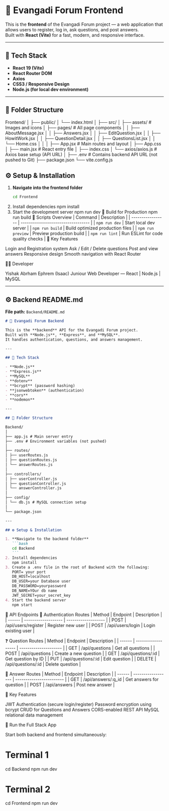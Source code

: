 # 🧩 Evangadi Forum Frontend

This is the **frontend** of the Evangadi Forum project — a web application that allows users to register, log in, ask questions, and post answers.  
Built with **React (Vite)** for a fast, modern, and responsive interface.

---

## 🚀 Tech Stack

- **React 19 (Vite)**
- **React Router DOM**
- **Axios**
- **CSS3 / Responsive Design**
- **Node.js (for local dev environment)**

---

## 📂 Folder Structure

Frontend/
│
├── public/
│ └── index.html
│
├── src/
│ ├── assets/ # Images and icons
│ ├── pages/ # All page components
│ │ ├── AboutMessage.jsx
│ │ ├── Answers.jsx
│ │ ├── EditQuestion.jsx
│ │ ├── HowitWork.jsx
│ │ ├── QuestionDetail.jsx
│ │ ├── QuestionsList.jsx
│ │ └── Home.css
│ │
│ ├── App.jsx # Main routes and layout
│ ├── App.css
│ ├── main.jsx # React entry file
│ ├── index.css
│ └── axios/axios.js # Axios base setup (API URL)
│
├── .env # Contains backend API URL (not pushed to Git)
├── package.json
└── vite.config.js

## ⚙️ Setup & Installation

1. **Navigate into the frontend folder**
   ```bash
   cd Frontend
   ```
2. Install dependencies
   npm install
3. Start the development server
   npm run dev
   🧱 Build for Production
   npm run build
   🧩 Scripts Overview
   | Command | Description |
   | ----------------- | ---------------------------------- |
   | `npm run dev` | Start local dev server |
   | `npm run build` | Build optimized production files |
   | `npm run preview` | Preview production build |
   | `npm run lint` | Run ESLint for code quality checks |
   🧠 Key Features

Login and Registration system
Ask / Edit / Delete questions
Post and view answers
Responsive design
Smooth navigation with React Router

🧑‍💻 Developer

Yishak Abrham Ephrem (Isaac)
Juniour Web Developer — React | Node.js | MySQL

---

## ⚙️ **Backend README.md**

**File path:** `Backend/README.md`

````markdown
# 🧩 Evangadi Forum Backend

This is the **backend** API for the Evangadi Forum project.  
Built with **Node.js**, **Express**, and **MySQL**.  
It handles authentication, questions, and answers management.

---

## 🚀 Tech Stack

- **Node.js**
- **Express.js**
- **MySQL**
- **dotenv**
- **bcrypt** (password hashing)
- **jsonwebtoken** (authentication)
- **cors**
- **nodemon**

---

## 📂 Folder Structure

Backend/
│
├── app.js # Main server entry
├── .env # Environment variables (not pushed)
│
├── routes/
│ ├── userRoutes.js
│ ├── questionRoutes.js
│ └── answerRoutes.js
│
├── controllers/
│ ├── userController.js
│ ├── questionController.js
│ └── answerController.js
│
├── config/
│ └── db.js # MySQL connection setup
│
└── package.json

---

## ⚙️ Setup & Installation

1. **Navigate to the backend folder**
   ```bash
   cd Backend
   ```
2. Install dependencies
   npm install
3. Create a .env file in the root of Backend with the following:
   PORT= your port
   DB_HOST=localhost
   DB_USER=your Database user
   DB_PASSWORD=yourpassword
   DB_NAME=YOur db name
   JWT_SECRET=your_secret_key
4. Start the backend server
   npm start
````
🧱 API Endpoints
🔐 Authentication Routes
| Method | Endpoint            | Description         |
| ------ | ------------------- | ------------------- |
| POST   | /api/users/register | Register new user   |
| POST   | /api/users/login    | Login existing user |

❓ Question Routes
| Method | Endpoint           | Description           |
| ------ | ------------------ | --------------------- |
| GET    | /api/questions     | Get all questions     |
| POST   | /api/questions     | Create a new question |
| GET    | /api/questions/:id | Get question by ID    |
| PUT    | /api/questions/:id | Edit question         |
| DELETE | /api/questions/:id | Delete question       |

💬 Answer Routes
| Method | Endpoint           | Description              |
| ------ | ------------------ | ------------------------ |
| GET    | /api/answers/:q_id | Get answers for question |
| POST   | /api/answers       | Post new answer          |

🧠 Key Features

JWT Authentication (secure login/register)
Password encryption using bcrypt
CRUD for Questions and Answers
CORS-enabled REST API
MySQL relational data management

📡 Run the Full Stack App

Start both backend and frontend simultaneously:

# Terminal 1
cd Backend
npm run dev

# Terminal 2
cd Frontend
npm run dev
